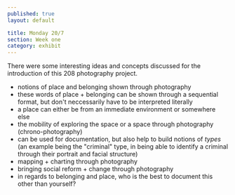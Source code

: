 ```yaml
---
published: true
layout: default

title: Monday 20/7
section: Week one
category: exhibit
---
```


There were some interesting ideas and concepts discussed for the introduction of this 208 photography project.

- notions of place and belonging shown through photography
- these words of place + belonging can be shown through a sequential format, but don't neccessarily have to be interpreted literally
- a place can either be from an immediate environment or somewhere else
- the mobility of exploring the space or a space through photography (chrono-photography)
- can be used for documentation, but also help to build notions of _types_ (an example being the "criminal" type, in being able to identify a criminal through their portrait and facial structure)
- mapping + charting through photography
- bringing social reform + change through photography
- in regards to belonging and place, who is the best to document this other than yourself?
